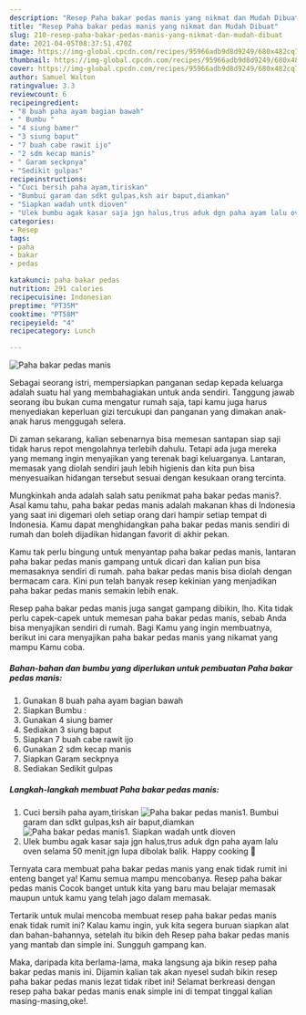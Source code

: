 ```yaml
---
description: "Resep Paha bakar pedas manis yang nikmat dan Mudah Dibuat"
title: "Resep Paha bakar pedas manis yang nikmat dan Mudah Dibuat"
slug: 210-resep-paha-bakar-pedas-manis-yang-nikmat-dan-mudah-dibuat
date: 2021-04-05T08:37:51.470Z
image: https://img-global.cpcdn.com/recipes/95966adb9d8d9249/680x482cq70/paha-bakar-pedas-manis-foto-resep-utama.jpg
thumbnail: https://img-global.cpcdn.com/recipes/95966adb9d8d9249/680x482cq70/paha-bakar-pedas-manis-foto-resep-utama.jpg
cover: https://img-global.cpcdn.com/recipes/95966adb9d8d9249/680x482cq70/paha-bakar-pedas-manis-foto-resep-utama.jpg
author: Samuel Walton
ratingvalue: 3.3
reviewcount: 6
recipeingredient:
- "8 buah paha ayam bagian bawah"
- " Bumbu "
- "4 siung bamer"
- "3 siung baput"
- "7 buah cabe rawit ijo"
- "2 sdm kecap manis"
- " Garam seckpnya"
- "Sedikit gulpas"
recipeinstructions:
- "Cuci bersih paha ayam,tiriskan"
- "Bumbui garam dan sdkt gulpas,ksh air baput,diamkan"
- "Siapkan wadah untk dioven"
- "Ulek bumbu agak kasar saja jgn halus,trus aduk dgn paha ayam lalu oven selama 50 menit.jgn lupa dibolak balik. Happy cooking 💪"
categories:
- Resep
tags:
- paha
- bakar
- pedas

katakunci: paha bakar pedas 
nutrition: 291 calories
recipecuisine: Indonesian
preptime: "PT35M"
cooktime: "PT58M"
recipeyield: "4"
recipecategory: Lunch

---
```



![Paha bakar pedas manis](https://img-global.cpcdn.com/recipes/95966adb9d8d9249/680x482cq70/paha-bakar-pedas-manis-foto-resep-utama.jpg)

Sebagai seorang istri, mempersiapkan panganan sedap kepada keluarga adalah suatu hal yang membahagiakan untuk anda sendiri. Tanggung jawab seorang ibu bukan cuma mengatur rumah saja, tapi kamu juga harus menyediakan keperluan gizi tercukupi dan panganan yang dimakan anak-anak harus menggugah selera.

Di zaman  sekarang, kalian sebenarnya bisa memesan santapan siap saji tidak harus repot mengolahnya terlebih dahulu. Tetapi ada juga mereka yang memang ingin menyajikan yang terenak bagi keluarganya. Lantaran, memasak yang diolah sendiri jauh lebih higienis dan kita pun bisa menyesuaikan hidangan tersebut sesuai dengan kesukaan orang tercinta. 



Mungkinkah anda adalah salah satu penikmat paha bakar pedas manis?. Asal kamu tahu, paha bakar pedas manis adalah makanan khas di Indonesia yang saat ini digemari oleh setiap orang dari hampir setiap tempat di Indonesia. Kamu dapat menghidangkan paha bakar pedas manis sendiri di rumah dan boleh dijadikan hidangan favorit di akhir pekan.

Kamu tak perlu bingung untuk menyantap paha bakar pedas manis, lantaran paha bakar pedas manis gampang untuk dicari dan kalian pun bisa memasaknya sendiri di rumah. paha bakar pedas manis bisa diolah dengan bermacam cara. Kini pun telah banyak resep kekinian yang menjadikan paha bakar pedas manis semakin lebih enak.

Resep paha bakar pedas manis juga sangat gampang dibikin, lho. Kita tidak perlu capek-capek untuk memesan paha bakar pedas manis, sebab Anda bisa menyajikan sendiri di rumah. Bagi Kamu yang ingin membuatnya, berikut ini cara menyajikan paha bakar pedas manis yang nikamat yang mampu Kamu coba.

<!--inarticleads1-->

##### Bahan-bahan dan bumbu yang diperlukan untuk pembuatan Paha bakar pedas manis:

1. Gunakan 8 buah paha ayam bagian bawah
1. Siapkan  Bumbu :
1. Gunakan 4 siung bamer
1. Sediakan 3 siung baput
1. Siapkan 7 buah cabe rawit ijo
1. Gunakan 2 sdm kecap manis
1. Siapkan  Garam seckpnya
1. Sediakan Sedikit gulpas




<!--inarticleads2-->

##### Langkah-langkah membuat Paha bakar pedas manis:

1. Cuci bersih paha ayam,tiriskan
<img src="https://img-global.cpcdn.com/steps/3d7fe033e450fc3f/160x128cq70/paha-bakar-pedas-manis-langkah-memasak-1-foto.jpg" alt="Paha bakar pedas manis">1. Bumbui garam dan sdkt gulpas,ksh air baput,diamkan
<img src="https://img-global.cpcdn.com/steps/edb36ac0546a367b/160x128cq70/paha-bakar-pedas-manis-langkah-memasak-2-foto.jpg" alt="Paha bakar pedas manis">1. Siapkan wadah untk dioven
1. Ulek bumbu agak kasar saja jgn halus,trus aduk dgn paha ayam lalu oven selama 50 menit.jgn lupa dibolak balik. Happy cooking 💪




Ternyata cara membuat paha bakar pedas manis yang enak tidak rumit ini enteng banget ya! Kamu semua mampu mencobanya. Resep paha bakar pedas manis Cocok banget untuk kita yang baru mau belajar memasak maupun untuk kamu yang telah jago dalam memasak.

Tertarik untuk mulai mencoba membuat resep paha bakar pedas manis enak tidak rumit ini? Kalau kamu ingin, yuk kita segera buruan siapkan alat dan bahan-bahannya, setelah itu bikin deh Resep paha bakar pedas manis yang mantab dan simple ini. Sungguh gampang kan. 

Maka, daripada kita berlama-lama, maka langsung aja bikin resep paha bakar pedas manis ini. Dijamin kalian tak akan nyesel sudah bikin resep paha bakar pedas manis lezat tidak ribet ini! Selamat berkreasi dengan resep paha bakar pedas manis enak simple ini di tempat tinggal kalian masing-masing,oke!.

